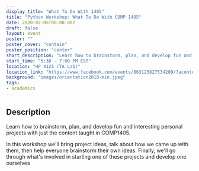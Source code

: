 ```yaml
---
display_title: "What To Do With 1405"
title: "Python Workshop: What To Do With COMP 1405"
date: 2020-02-05T00:00:00Z
draft: false
layout: event
poster: ""
poster_cover: "contain"
poster_position: "center"
short_description: "Learn how to brainstorm, plan, and develop fun and interesting personal projects with just the content taught in COMP1405."
start_time: "5:30 - 7:00 PM EST"
location: "HP 4125 (TA Lab)"
location_link: "https://www.facebook.com/events/863125827534209/?acontext=%7B%22event_action_history%22%3A[%7B%22surface%22%3A%22page%22%7D]%7D"
background: "images/orientation2018-min.jpeg"
tags:
- academics
---
```


## Description

Learn how to brainstorm, plan, and develop fun and interesting personal projects with just the content taught in COMP1405.

In this workshop we'll bring project ideas, talk about how we came up with them, then help everyone brainstorm their own ideas. Finally, we'll go through what's involved in starting one of these projects and develop one ourselves
